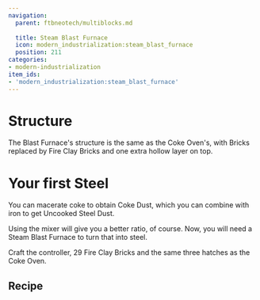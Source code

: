 ```yaml
---
navigation:
  parent: ftbneotech/multiblocks.md
  
  title: Steam Blast Furnace
  icon: modern_industrialization:steam_blast_furnace
  position: 211
categories:
- modern-industrialization
item_ids:
- 'modern_industrialization:steam_blast_furnace'
---
```

# Structure

The Blast Furnace's structure is the same as the Coke Oven's, with Bricks replaced by Fire Clay Bricks and one extra hollow layer on top.

<GameScene zoom="4" background="transparent" interactive={true}>
  <ImportStructure src="assets/multiblocks/steam_blast_furnace.snbt" />

  <IsometricCamera yaw="45" pitch="30" />
</GameScene>

# Your first Steel

You can macerate coke to obtain Coke Dust, which you can combine with iron to get Uncooked Steel Dust. 
<RecipeFor id="modern_industrialization:uncooked_steel_dust" />

Using the mixer will give you a better ratio, of course. Now, you will need a Steam Blast Furnace to turn that into steel.


Craft the controller, 29 Fire Clay Bricks and the same three hatches as the Coke Oven.


## Recipe
<RecipeFor id="modern_industrialization:coke_oven" />
